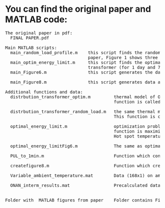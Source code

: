 #  You can find the original paper and  MATLAB code: 
<pre>
The original paper in pdf:  
  FINAL PAPER.pdf

Main MATLAB scripts:
  main_random_load_profile.m    this script finds the random loading profile of transformer causing the normal ageing. In the 
                                paper, Figure 1 shows three random loading profiles generated with this script 
  main_optim_energy_limit.m     this script finds the optimal loading profile which maximizes the energy transfer through 
                                transformer (for 1 day and 7 days). In the paper these results are shown in Figure 4
  main_Figure6.m                this script generates the data for Figure 6
  
  main_Figure8.m                this script generates data and the Figure 8

Additional functions and data:  
  distrbution_transformer_optim.m         thermal model of ONAN distribution transformer in accordance with IEC 60076-7. This 
                                          function is called in optimal_energy_limit.m and in main_optim_energy_limit.m. 
  
  distrbution_transformer_random_load.m   the same thermal model of ONAN distribution transformer but with different outputs.
                                          This function is called in main_random_load_profile.m        
  
  optimal_energy_limit.m                  optimization problem formulated in MATLAB (Problem-based formulation). The objective 
                                          function is maximization of energy transfer through transformer. Constraints: 
                                          Hot spot temperature<=120 degC; Top-oil temperature<=105 degC and Ageing<=1 pu
 
  optimal_energy_limitFig6.m              The same as optimal_energy_limit.m but with additonal outputs (needed for Fig.6)                              
  
  PUL_to_1min.m                           Function which converts hour data into 1-min resolution
  
  createfigure8.m                         Function which creates the Figure 8 (used in main_Figure8.m)
  
  Variable_ambient_temperature.mat        Data (168x1) on ambient temperature during 1 week
  
  ONAN_interm_results.mat                 Precalculated data for construction of Figure 6 (used in main_Figure6.m)
  
  
Folder with  MATLAB figures from paper    Folder contains Figure 3, Figure 4 and Figure 8 from the paper

</pre>
